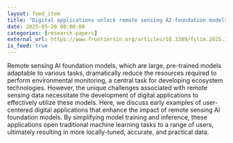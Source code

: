 ```yaml
---
layout: feed_item
title: "Digital applications unlock remote sensing AI foundation models for scalable environmental monitoring"
date: 2025-05-20 00:00:00
categories: [research-papers]
external_url: https://www.frontiersin.org/articles/10.3389/fclim.2025.1520242
is_feed: true
---
```


Remote sensing AI foundation models, which are large, pre-trained models adaptable to various tasks, dramatically reduce the resources required to perform environmental monitoring, a central task for developing ecosystem technologies. However, the unique challenges associated with remote sensing data necessitate the development of digital applications to effectively utilize these models. Here, we discuss early examples of user-centered digital applications that enhance the impact of remote sensing AI foundation models. By simplifying model training and inference, these applications open traditional machine learning tasks to a range of users, ultimately resulting in more locally-tuned, accurate, and practical data.
